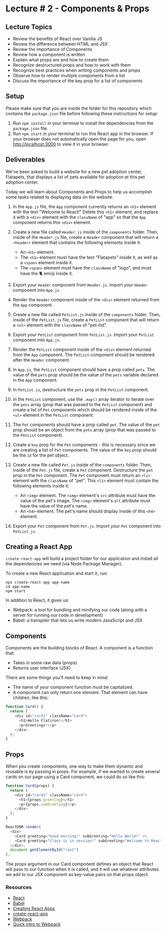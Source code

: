 # Lecture # 2 - Components & Props

## Lecture Topics

- Review the benefits of React over Vanilla JS
- Review the difference between HTML and JSX
- Review the importance of Components
- Review how a component is written
- Explain what props are and how to create them
- Recognize destructured props and how to work with them
- Recognize best practices when writing components and props
- Observe how to render multiple components from a list
- Discuss the importance of the key prop for a list of components

## Setup

Please make sure that you are inside the folder for this repository which contains the `package.json` file before following these instructions for setup:

1. Run `npm install` in your terminal to install the dependencies from the `package.json` file.
2. Run `npm start` in your terminal to run this React app in the browser. If your browser does not automatically open the page for you, open [http://localhost:3000](http://localhost:3000) to view it in your browser.

## Deliverables

We've been asked to build a website for a new pet adoption center, Flatapets, that displays a list of pets available for adoption at this pet adoption center.

Today we will learn about Components and Props to help us accomplish some tasks related to displaying data on the website.

1. In the `App.js` file, the `App` component currently returns an `<h1>` element with the text "Welcome to React!" Delete this `<h1>` element, and replace it with a `<div>` element with the `className` of "app" so that the `App` component returns this `<div>` element.

2. Create a new file called `Header.js` inside of the `components` folder. Then, inside of the `Header.js` file, create a `Header` component that will return a `<header>` element that contains the following elements inside it:
   - An `<h1>` element.
   - The `<h1>` element must have the text "Flatapets" inside it, as well as a `<span>` element inside it.
   - The `<span>` element must have the `className` of "logo", and must have the 🐈 emoji inside it.

3. Export your `Header` component from `Header.js`. Import your `Header` component into `App.js`.

4. Render the `Header` component inside of the `<div>` element returned from the `App` component.

5. Create a new file called `PetList.js` inside of the `components` folder. Then, inside of the `PetList.js` file, create a `PetList` component that will return a `<ul>` element with the `className` of "pet-list".

6. Export your `PetList` component from `PetList.js`. Import your `PetList` component into `App.js`.

7. Render the `PetList` component inside of the `<div>` element returned from the `App` component. The `PetList` component should be rendered after the `Header` component.

8. In `App.js`, the `PetList` component should have a prop called `pets`. The value of the `pets` prop should be the value of the `pets` variable declared in the `App` component.

9. In `PetList.js`, destructure the `pets` prop in the `PetList` component.

10. In the `PetList` component, use the `.map()` array iterator to iterate over the `pets` array (prop that was passed to the `PetList` component) and create a list of `Pet` components which should be rendered inside of the `<ul>` element in the `PetList` component.

11. The `Pet` components should have a prop called `pet`. The value of the `pet` prop should be an object from the `pets` array (prop that was passed to the `PetList` component).

12. Create a `key` prop for the `Pet` components - this is necessary since we are creating a list of `Pet` components. The value of the `key` prop should be the `id` for the pet object.

13. Create a new file called `Pet.js` inside of the `components` folder. Then, inside of the `Pet.js` file, create a `Pet` component. Destructure the `pet` prop in the `Pet` component. The `Pet` component must return an `<li>` element with the `className` of "pet". This `<li>` element must contain the following elements inside it:
    - An `<img>` element. The `<img>` element's `src` attribute must have the value of the pet's image. The `<img>` element's `alt` attribute must have the value of the pet's name.
    - An `<h4>` element. The pet's name should display inside of this `<h4>` element.

14. Export your `Pet` component from `Pet.js`. Import your `Pet` component into `PetList.js`.

## Creating a React App

`create-react-app` will build a project folder for our application and install all the dependencies we need (via Node Package Manager).

To create a new React application and start it, run:

```
npx create-react-app app-name
cd app-name
npm start
```

In addition to React, it gives us:

- Webpack: a tool for bundling and minifying our code (along with a server for running our code in development)
- Babel: a transpiler that lets us write modern JavaScript and JSX

## Components

Components are the building blocks of React. A component is a function that:

- Takes in some raw data (props)
- Returns user interface (JSX)

There are some things you'll need to keep in mind:

- The name of your component function must be capitalized.
- A component can only return one element. That element can have children, like this:

``` javascript
function Card() {
  return (
    <div id="card1" className="card">
      <h1>Hello Flatiron!</h1>
      <p>Greetings!</p>
    </div>
  );
}
```

## Props

When you create components, one way to make them dynamic and reusable is by passing in props. For example, if we wanted to create several cards on our page using a Card component, we could do so like this:

``` javascript
function Card(props) {
  return (
    <div id="card1" className="card">
      <h1>{props.greeting}</h1>
      <p>{props.subGreeting}</p>
    </div>
  );
}

ReactDOM.render(
  <div>
    <Card greeting="Good morning!" subGreeting="Hello World!" />
    <Card greeting="Class is in session!" subGreeting="Welcome to React!" />
  </div>,
  document.getElementById("root")
);
```

The props argument in our Card component defines an object that React will pass to our function when it is called, and it will use whatever attributes we add to our JSX component as key-value pairs on that props object.

### Resources

- [React](https://reactjs.org/)
- [Babel](https://babeljs.io/)
- [Creating React Apps](https://reactjs.org/docs/create-a-new-react-app.html)
- [create-react-app](https://create-react-app.dev/docs/getting-started)
- [Webpack](https://webpack.js.org/)
- [Quick intro to Webpack](https://medium.com/the-self-taught-programmer/what-is-webpack-and-why-should-i-care-part-1-introduction-ca4da7d0d8dc)
